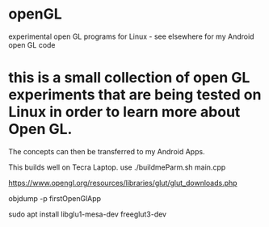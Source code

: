 # openGL
experimental open GL programs for Linux - see elsewhere for my Android open GL code
# this is a small collection of open GL experiments that are being tested on Linux in order to learn more about Open GL.
The concepts can then be transferred to my Android Apps.

This builds well on Tecra Laptop.
use ./buildmeParm.sh main.cpp

https://www.opengl.org/resources/libraries/glut/glut_downloads.php

objdump -p firstOpenGlApp

sudo apt install libglu1-mesa-dev freeglut3-dev


